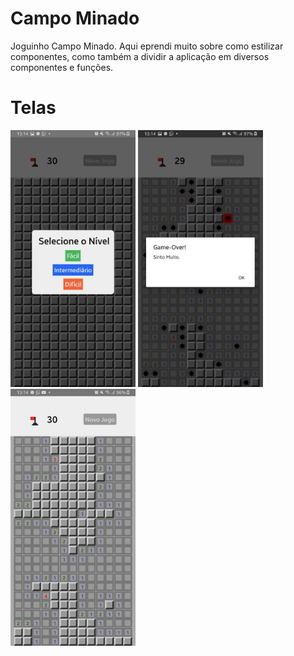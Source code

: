 # Campo Minado
Joguinho Campo Minado.
Aqui eprendi muito sobre como estilizar componentes, como também
a dividir a aplicação em diversos componentes e funções.

# Telas
<p float="left">
  <img src="./telas/game.jpg" width="200" />
  <img src="./telas/game2.jpg" width="200" /> 
  <img src="./telas/game3.jpg" width="200" /> 
</p>
